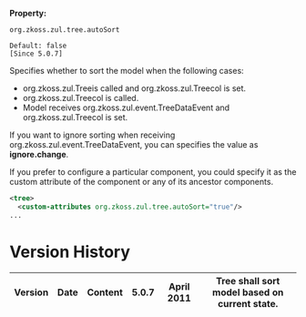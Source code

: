 **Property:**

`org.zkoss.zul.tree.autoSort`

`Default: false`  
`[Since 5.0.7]`

Specifies whether to sort the model when the following cases:

- <javadoc method="setModel (TreeModel)">org.zkoss.zul.Tree</javadoc>is
  called and
  <javadoc method="setSortDirection(String)">org.zkoss.zul.Treecol</javadoc>
  is set.
- <javadoc method="setSortDirection(String)">org.zkoss.zul.Treecol</javadoc>
  is called.
- Model receives <javadoc>org.zkoss.zul.event.TreeDataEvent</javadoc>
  and
  <javadoc method="setSortDirection(String)">org.zkoss.zul.Treecol</javadoc>
  is set.

If you want to ignore sorting when receiving
<javadoc>org.zkoss.zul.event.TreeDataEvent</javadoc>, you can specifies
the value as **ignore.change**.

If you prefer to configure a particular component, you could specify it
as the custom attribute of the component or any of its ancestor
components.

``` xml
<tree>
  <custom-attributes org.zkoss.zul.tree.autoSort="true"/>
...
```

# Version History

| Version | Date | Content | 5.0.7 | April 2011 | Tree shall sort model based on current state. |
|---------|------|---------|-------|------------|-----------------------------------------------|
